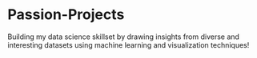 # Passion-Projects
Building my data science skillset by drawing insights from diverse and interesting datasets using machine learning and visualization techniques! 
